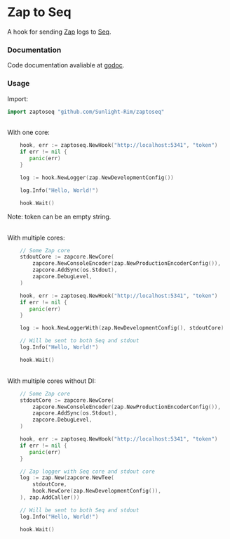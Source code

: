 # Zap to Seq

A hook for sending [Zap](https://pkg.go.dev/go.uber.org/zap) logs to [Seq](https://datalust.co/seq).

### Documentation

Code documentation avaliable at [godoc](https://pkg.go.dev/github.com/Sunlight-Rim/zaptoseq).

### Usage

Import:
```go
import zaptoseq "github.com/Sunlight-Rim/zaptoseq"
```
\
With one core:
```go
    hook, err := zaptoseq.NewHook("http://localhost:5341", "token")
    if err != nil {
   	   panic(err)
    }

    log := hook.NewLogger(zap.NewDevelopmentConfig())

    log.Info("Hello, World!")

    hook.Wait()
```
Note: token can be an empty string.

\
With multiple cores:
```go
    // Some Zap core
    stdoutCore := zapcore.NewCore(
        zapcore.NewConsoleEncoder(zap.NewProductionEncoderConfig()),
        zapcore.AddSync(os.Stdout),
        zapcore.DebugLevel,
    )

    hook, err := zaptoseq.NewHook("http://localhost:5341", "token")
    if err != nil {
   	   panic(err)
    }

    log := hook.NewLoggerWith(zap.NewDevelopmentConfig(), stdoutCore)

    // Will be sent to both Seq and stdout
    log.Info("Hello, World!")

    hook.Wait()
```
\
With multiple cores without DI:
```go
    // Some Zap core
    stdoutCore := zapcore.NewCore(
        zapcore.NewConsoleEncoder(zap.NewProductionEncoderConfig()),
        zapcore.AddSync(os.Stdout),
        zapcore.DebugLevel,
    )

    hook, err := zaptoseq.NewHook("http://localhost:5341", "token")
    if err != nil {
   	   panic(err)
    }

    // Zap logger with Seq core and stdout core
    log := zap.New(zapcore.NewTee(
        stdoutCore,
        hook.NewCore(zap.NewDevelopmentConfig()),
    ), zap.AddCaller())

    // Will be sent to both Seq and stdout
    log.Info("Hello, World!")

    hook.Wait()
```
